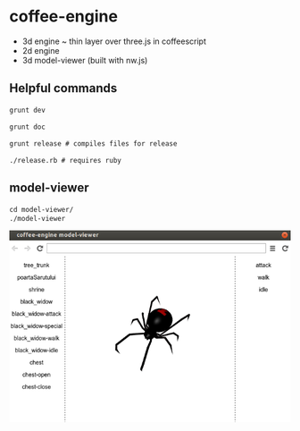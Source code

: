 coffee-engine
=============

* 3d engine ~ thin layer over three.js in coffeescript
* 2d engine
* 3d model-viewer (built with nw.js)

Helpful commands
----------------

```
grunt dev
```

```
grunt doc
```

```
grunt release # compiles files for release
```

```
./release.rb # requires ruby
```

model-viewer
------------

```
cd model-viewer/
./model-viewer
```

![screenshot](model-viewer/screenshot.png)
